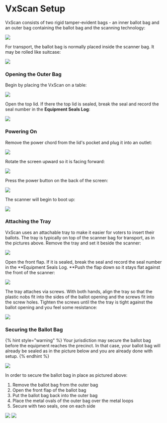 # VxScan Setup

VxScan consists of two rigid tamper-evident bags - an inner ballot bag and an outer bag containing the ballot bag and the scanning technology:

![](<../../.gitbook/assets/both bags closed\_smaller.jpg>)

For transport, the ballot bag is normally placed inside the scanner bag. It may be rolled like suitcase:

![](../../.gitbook/assets/transport\_smaller.jpg)

### Opening the Outer Bag

Begin by placing the VxScan on a table:

![](<../../.gitbook/assets/scanner bag sealed.jpg>)

Open the top lid. If there the top lid is sealed, break the seal and record the seal number in the **Equipment Seals Log**:

![](../../.gitbook/assets/just\_open\_vxscan.jpg)

### Powering On

Remove the power chord from the lid's pocket and plug it into an outlet:

![](../../.gitbook/assets/vxscan\_connected\_power.jpg)

Rotate the screen upward so it is facing forward:

![](../../.gitbook/assets/IMG\_5046.jpeg)

Press the power button on the back of the screen:

![](../../.gitbook/assets/IMG\_4998.jpg)

The scanner will begin to boot up:

![](../../.gitbook/assets/IMG\_5044.jpeg)

### Attaching the Tray

VxScan uses an attachable tray to make it easier for voters to insert their ballots. The tray is typically on top of the scanner bag for transport, as in the pictures above. Remove the tray and set it beside the scanner:

![](../../.gitbook/assets/IMG\_5053.jpeg)

Open the front flap. If it is sealed, break the seal and record the seal number in the **Equipment Seals Log. **Push the flap down so it stays flat against the front of the scanner:&#x20;

![](../../.gitbook/assets/IMG\_5054.jpeg)

The tray attaches via screws. With both hands, align the tray so that the plastic nobs fit into the sides of the ballot opening and the screws fit into the screw holes. Tighten the screws until the the tray is tight against the ballot opening and you feel some resistance:

![](../../.gitbook/assets/IMG\_5055.jpeg)

### Securing the Ballot Bag

{% hint style="warning" %}
Your jurisdiction may secure the ballot bag before the equipment reaches the precinct. In that case, your ballot bag will already be sealed as in the picture below and you are already done with setup.&#x20;
{% endhint %}

![](../../.gitbook/assets/IMG\_5073.jpeg)

In order to secure the ballot bag in place as pictured above:

1. Remove the ballot bag from the outer bag
2. Open the front flap of the ballot bag
3. Put the ballot bag back into the outer bag
4. Place the metal ovals of the outer bag over the metal loops
5. Secure with two seals, one on each side

![](../../.gitbook/assets/IMG\_5107.jpeg) ![](../../.gitbook/assets/IMG\_5108.jpeg)
